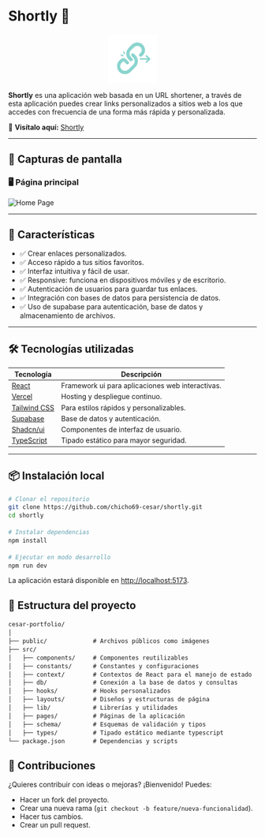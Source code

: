 # Shortly 🔗

<div style="width: 100%; display: flex; justify-content: center; margin-block: 1rem;">
  <img src="./public/favicon.png" width="100" height="100" />
</div>

**Shortly** es una aplicación web basada en un URL shortener, a través de esta aplicación puedes crear links personalizados a sitios web a los que accedes con frecuencia de una forma más rápida y personalizada.

🔗 **Visítalo aquí:** [Shortly](https://shortly-cesar.vercel.app/)

---

## 📸 Capturas de pantalla

### 🖥️ Página principal
![Home Page](public/images/full-image.webp)

---

## 🚀 Características

- ✅ Crear enlaces personalizados.
- ✅ Acceso rápido a tus sitios favoritos.
- ✅ Interfaz intuitiva y fácil de usar.
- ✅ Responsive: funciona en dispositivos móviles y de escritorio.
- ✅ Autenticación de usuarios para guardar tus enlaces.
- ✅ Integración con bases de datos para persistencia de datos.
- ✅ Uso de supabase para autenticación, base de datos y almacenamiento de archivos.

---

## 🛠️ Tecnologías utilizadas

| Tecnología | Descripción |
|------------|-------------|
| [React](https://react.dev/) | Framework ui para aplicaciones web interactivas. |
| [Vercel](https://www.vercel.com/) | Hosting y despliegue continuo. |
| [Tailwind CSS](https://tailwindcss.com/) | Para estilos rápidos y personalizables. |
| [Supabase](https://supabase.com/) | Base de datos y autenticación. |
| [Shadcn/ui](https://ui.shadcn.com/) | Componentes de interfaz de usuario. |
| [TypeScript](https://www.typescriptlang.org/) | Tipado estático para mayor seguridad. |

---

## 📦 Instalación local

```bash
# Clonar el repositorio
git clone https://github.com/chicho69-cesar/shortly.git
cd shortly

# Instalar dependencias
npm install

# Ejecutar en modo desarrollo
npm run dev
```

La aplicación estará disponible en <http://localhost:5173>.

## 📂 Estructura del proyecto

```txt
cesar-portfolio/
│
├── public/             # Archivos públicos como imágenes
├── src/
│   ├── components/     # Componentes reutilizables
│   ├── constants/      # Constantes y configuraciones
│   ├── context/        # Contextos de React para el manejo de estado
│   ├── db/             # Conexión a la base de datos y consultas
│   ├── hooks/          # Hooks personalizados
│   ├── layouts/        # Diseños y estructuras de página
│   ├── lib/            # Librerías y utilidades
│   ├── pages/          # Páginas de la aplicación
│   ├── schema/         # Esquemas de validación y tipos
│   ├── types/          # Tipado estático mediante typescript
└── package.json        # Dependencias y scripts
```

## 🤝 Contribuciones

¿Quieres contribuir con ideas o mejoras? ¡Bienvenido! Puedes:

- Hacer un fork del proyecto.
- Crear una nueva rama (`git checkout -b feature/nueva-funcionalidad`).
- Hacer tus cambios.
- Crear un pull request.
